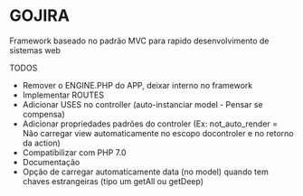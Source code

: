 GOJIRA
======

Framework baseado no padrão MVC para rapido desenvolvimento de sistemas web




TODOS
 - Remover o ENGINE.PHP do APP, deixar interno no framework
 - Implementar ROUTES
 - Adicionar USES no controller (auto-instanciar model - Pensar se compensa)
 - Adicionar propriedades padrões do controler (Ex: not_auto_render = Não carregar view automaticamente no escopo docontroler e no retorno da action)
 - Compatibilizar com PHP 7.0
 - Documentação
 - Opção de carregar automaticamente data (no model) quando tem chaves estrangeiras (tipo um getAll ou getDeep)